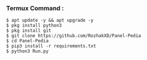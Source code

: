 ### Termux Command :
    $ apt update -y && apt upgrade -y
    $ pkg install python3
    $ pkg install git
    $ git clone https://github.com/RozhakXD/Panel-Pedia
    $ cd Panel-Pedia
    $ pip3 install -r requirements.txt
    $ python3 Run.py
